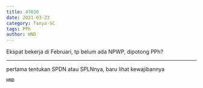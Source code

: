 ```yaml
---
title: 47830
date: 2021-03-23
category: Tanya-SC
tags: PPh
author: HND
---
```


Ekspat bekerja di Februari, tp belum ada NPWP, dipotong PPh?

---

pertama tentukan SPDN atau SPLNnya, baru lihat kewajibannya

`HND`
